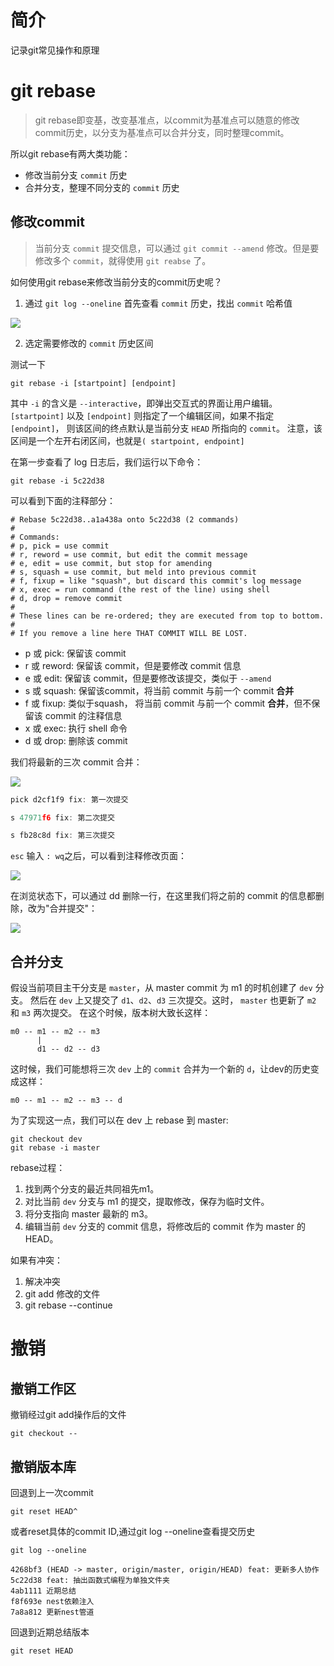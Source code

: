 # 简介
记录git常见操作和原理

# git rebase
> git rebase即变基，改变基准点，以commit为基准点可以随意的修改commit历史，以分支为基准点可以合并分支，同时整理commit。

所以git rebase有两大类功能：
- 修改当前分支 `commit` 历史
- 合并分支，整理不同分支的 `commit` 历史

## 修改commit
> 当前分支 `commit` 提交信息，可以通过 `git commit --amend` 修改。但是要修改多个 `commit`，就得使用 `git reabse` 了。

如何使用git rebase来修改当前分支的commit历史呢？

1. 通过 `git log --oneline` 首先查看 `commit` 历史，找出 `commit` 哈希值

![](https://tva1.sinaimg.cn/large/008eGmZEgy1gnb9lwbhiij31a40u0nir.jpg)

2. 选定需要修改的 `commit` 历史区间


测试一下
```shell
git rebase -i [startpoint] [endpoint]
```
其中 `-i` 的含义是 `--interactive`，即弹出交互式的界面让用户编辑。 `[startpoint]` 以及 `[endpoint]` 则指定了一个编辑区间，如果不指定 `[endpoint]`， 则该区间的终点默认是当前分支 `HEAD` 所指向的 `commit`。 注意，该区间是一个左开右闭区间，也就是`( startpoint, endpoint]`

在第一步查看了 log 日志后，我们运行以下命令：
```shell
git rebase -i 5c22d38
```
可以看到下面的注释部分：
```shell
# Rebase 5c22d38..a1a438a onto 5c22d38 (2 commands)
#
# Commands:
# p, pick = use commit
# r, reword = use commit, but edit the commit message
# e, edit = use commit, but stop for amending
# s, squash = use commit, but meld into previous commit
# f, fixup = like "squash", but discard this commit's log message
# x, exec = run command (the rest of the line) using shell
# d, drop = remove commit
#
# These lines can be re-ordered; they are executed from top to bottom.
#
# If you remove a line here THAT COMMIT WILL BE LOST.
```
- p 或 pick: 保留该 commit
- r 或 reword: 保留该 commit，但是要修改 commit 信息
- e 或 edit: 保留该 commit，但是要修改该提交，类似于 `--amend`
- s 或 squash: 保留该commit，将当前 commit 与前一个 commit **合并**
- f 或 fixup: 类似于squash， 将当前 commit 与前一个 commit **合并**，但不保留该 commit 的注释信息
- x 或 exec: 执行 shell 命令
- d 或 drop: 删除该 commit 

我们将最新的三次 commit 合并：

![](https://tva1.sinaimg.cn/large/008eGmZEgy1gnba52lm6lj30bl05nq2t.jpg)
```javascript
pick d2cf1f9 fix: 第一次提交

s 47971f6 fix: 第二次提交

s fb28c8d fix: 第三次提交
```
`esc` 输入 `: wq`之后，可以看到注释修改页面：

![](https://tva1.sinaimg.cn/large/008eGmZEgy1gnba7w4rvcj30sl0qon07.jpg)

在浏览状态下，可以通过 dd 删除一行，在这里我们将之前的 commit 的信息都删除，改为"合并提交"：

![](https://tva1.sinaimg.cn/large/008eGmZEgy1gnba9obicmj30po0zkq3y.jpg)

## 合并分支
假设当前项目主干分支是 `master`，从 master commit 为 m1 的时机创建了 `dev` 分支。 然后在 `dev` 上又提交了 `d1`、`d2`、`d3` 三次提交。这时， `master` 也更新了 `m2` 和 `m3` 两次提交。 在这个时候，版本树大致长这样：
```shell
m0 -- m1 -- m2 -- m3
      |
      d1 -- d2 -- d3
```
这时候，我们可能想将三次 `dev` 上的 `commit` 合并为一个新的 `d`，让dev的历史变成这样：
```shell
m0 -- m1 -- m2 -- m3 -- d
```
为了实现这一点，我们可以在 dev 上 rebase 到 master:
```shell
git checkout dev
git rebase -i master
```
rebase过程：
1. 找到两个分支的最近共同祖先m1。
2. 对比当前 `dev` 分支与 m1 的提交，提取修改，保存为临时文件。
3. 将分支指向 master 最新的 m3。
4. 编辑当前 `dev` 分支的 commit 信息，将修改后的 commit 作为 master 的 HEAD。

如果有冲突：
1. 解决冲突
2. git add 修改的文件
3. git rebase --continue


# 撤销

## 撤销工作区
撤销经过git add操作后的文件
```shell
git checkout --

```

## 撤销版本库
回退到上一次commit 
```shell
git reset HEAD^
```
或者reset具体的commit ID,通过git log --oneline查看提交历史
```shell
git log --oneline

4268bf3 (HEAD -> master, origin/master, origin/HEAD) feat: 更新多人协作
5c22d38 feat: 抽出函数式编程为单独文件夹
4ab1111 近期总结
f8f693e nest依赖注入
7a8a812 更新nest管道

```
回退到近期总结版本
```shell
git reset HEAD

```